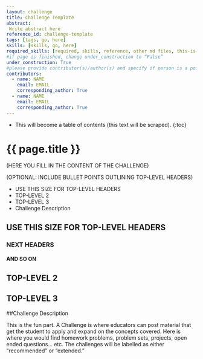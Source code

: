 ```yaml
---
layout: challenge
title: Challenge Template
abstract:
 Write abstract here
reference_id: challenge-template
tags: [tags, go, here]
skills: [skills, go, here]
required_skills: [required, skills, reference, other md files, this-is-an-example]
#if page is finished, change under_construction to “False”
under_construction: True
#please provide contributor(s)/author(s) and specify if person is a point of contact (default is "True")
contributors:
  - name: NAME
    email: EMAIL
    corresponding_author: True
  - name: NAME
    email: EMAIL
    corresponding_author: True
---
```




* This will become a table of contents (this text will be scraped).
{:toc}

# {{ page.title }}

(HERE YOU FILL IN THE CONTENT OF THE CHALLENGE)

(OPTIONAL: INCLUDE BULLET POINTS OUTLINING TOP-LEVEL HEADERS)

* USE THIS SIZE FOR TOP-LEVEL HEADERS
* TOP-LEVEL 2
* TOP-LEVEL 3
* Challenge Description

## USE THIS SIZE FOR TOP-LEVEL HEADERS

### NEXT HEADERS

#### AND SO ON

## TOP-LEVEL 2

## TOP-LEVEL 3

##Challenge Description

This is the fun part.  A Challenge is where educators can post material that get the student to apply and expand on the concepts covered.  Here is where you would find homework problems, problem sets, projects, open ended questions… etc.  The challenges will be labelled as either “recommended” or “extended.”
